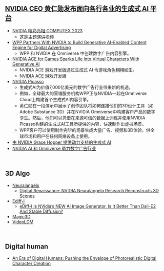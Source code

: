 ## [NVIDIA CEO 黄仁勋发布面向各行各业的生成式 AI 平台](https://blogs.nvidia.cn/2023/05/28/computex-keynote-generative-ai/)
* [NVIDIA 精彩亮相 COMPUTEX 2023](https://www.nvidia.cn/events/computex/)
  * 这是主题演讲视频
* [WPP Partners With NVIDIA to Build Generative AI-Enabled Content Engine for Digital Advertising](https://nvidianews.nvidia.com/news/wpp-partners-with-nvidia-to-build-generative-ai-enabled-content-engine-for-digital-advertising)
  * WPP 和 NVIDIA 在 Omniverse 中创建数字广告内容引擎。
* [NVIDIA ACE for Games Sparks Life Into Virtual Characters With Generative AI](https://nvidianews.nvidia.com/news/nvidia-ace-for-games-sparks-life-into-virtual-characters-with-generative-ai)
  * NVIDIA ACE 游戏开发版通过生成式 AI 令游戏角色栩栩如生。
  * [NVIDIA ACE 游戏开发版](https://images.nvidia.cn/cn/youtube-replicates/nAEQdF3JAJo.mp4)
* [NVIDIA Picasso](https://www.nvidia.com/en-us/gpu-cloud/picasso/)
  * 生成式AI为价值7,000亿美元的数字广告行业带来新的机遇。
  * 例如，全球最大的营销服务机构WPP正与NVIDIA一起在Omniverse Cloud上构建首个生成式AI内容引擎。
  * 黄仁勋在一段演示中展示了创作团队将如何连接他们的3D设计工具（如Adobe Substance 3D）并在NVIDIA Omniverse中构建客户产品的数字孪生。然后，他们可以凭借在来源可信的数据上训练并使用NVIDIA Picasso构建的生成式AI工具所提供的内容，快速制作出虚拟场景。
  * WPP客户可以使用制作完毕的场景生成大量广告、视频和3D体验，供全球市场和用户在任何网络设备上使用。
* [由 NVIDIA Grace Hopper 提供动力支持的生成式 AI](https://images.nvidia.cn/cn/youtube-replicates/MVUQ5iJCmKs.mp4)
* [NVIDIA AI 和 Omniverse 助力数字广告行业](https://images.nvidia.cn/cn/youtube-replicates/diJxEbo7TFw.mp4)


<br>

## 3D Algo
* [Neuralangelo](https://research.nvidia.com/labs/dir/neuralangelo/)
  * [Digital Renaissance: NVIDIA Neuralangelo Research Reconstructs 3D Scenes](https://blogs.nvidia.com/blog/2023/06/01/neuralangelo-ai-research-3d-reconstruction/)
* [Ediff-I](https://research.nvidia.com/labs/dir/eDiff-I/)
  * [eDiff-I Is NVidia’s NEW AI Image Generator. Is It Better Than Dall-E2 And Stable Diffusion?](https://research.nvidia.com/labs/dir/eDiff-I/)
* [Magic3D](https://research.nvidia.com/labs/dir/magic3d/)
* [VideoLDM](https://research.nvidia.com/labs/toronto-ai/VideoLDM/)

<br>

## Digital human
* [An Era of Digital Humans: Pushing the Envelope of Photorealistic Digital Character Creation](https://developer.nvidia.com/blog/an-era-of-digital-humans-pushing-the-envelope-of-photorealistic-digital-character-creation/)